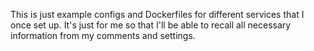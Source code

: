 This is just example configs and Dockerfiles for different services that I once set up. It's just for me so that I'll be able to recall all necessary information from my comments and settings. 

